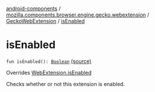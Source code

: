 [android-components](../../index.md) / [mozilla.components.browser.engine.gecko.webextension](../index.md) / [GeckoWebExtension](index.md) / [isEnabled](./is-enabled.md)

# isEnabled

`fun isEnabled(): `[`Boolean`](https://kotlinlang.org/api/latest/jvm/stdlib/kotlin/-boolean/index.html) [(source)](https://github.com/mozilla-mobile/android-components/blob/master/components/browser/engine-gecko-beta/src/main/java/mozilla/components/browser/engine/gecko/webextension/GeckoWebExtension.kt#L249)

Overrides [WebExtension.isEnabled](../../mozilla.components.concept.engine.webextension/-web-extension/is-enabled.md)

Checks whether or not this extension is enabled.

